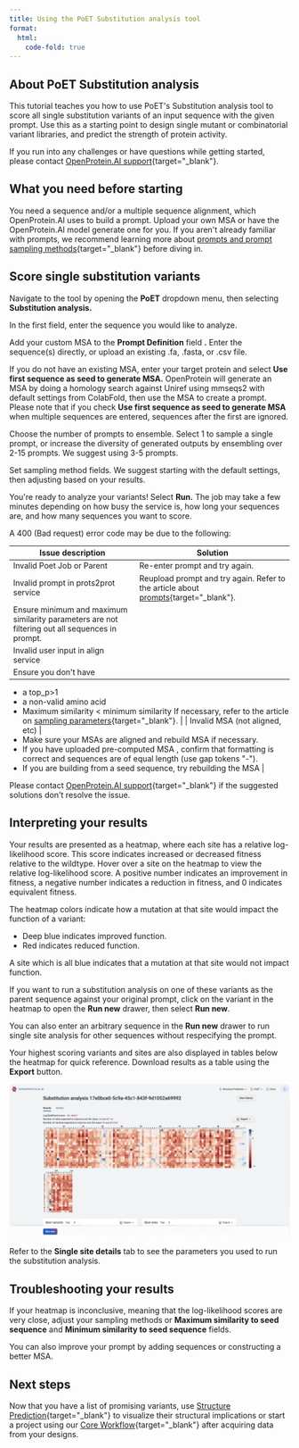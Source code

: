 ```yaml
---
title: Using the PoET Substitution analysis tool
format:
  html:
    code-fold: true
---
```


## About PoET Substitution analysis

This tutorial teaches you how to use PoET's Substitution analysis tool to score all single substitution variants of an input sequence with the given prompt. Use this as a starting point to design single mutant or combinatorial variant libraries, and predict the strength of protein activity.

If you run into any challenges or have questions while getting started, please contact [OpenProtein.AI support](https://www.openprotein.ai/contact){target="_blank"}.

## What you need before starting

You need a sequence and/or a multiple sequence alignment, which OpenProtein.AI uses to build a prompt. Upload your own MSA or have the OpenProtein.AI model generate one for you. If you aren't already familiar with prompts, we recommend learning more about [prompts and prompt sampling methods](../prompts.md){target="_blank"} before diving in.

## Score single substitution variants

Navigate to the tool by opening the **PoET** dropdown menu, then selecting **Substitution analysis.**

In the first field, enter the sequence you would like to analyze.

Add your custom MSA to the **Prompt Definition** field **.** Enter the sequence(s) directly, or upload an existing .fa, .fasta, or .csv file.

If you do not have an existing MSA, enter your target protein and select **Use first sequence as seed to generate MSA.** OpenProtein will generate an MSA by doing a homology search against Uniref using mmseqs2 with default settings from ColabFold, then use the MSA to create a prompt. Please note that if you check **Use first sequence as seed to generate MSA** when multiple sequences are entered, sequences after the first are ignored.

Choose the number of prompts to ensemble. Select 1 to sample a single prompt, or increase the diversity of generated outputs by ensembling over 2-15 prompts. We suggest using 3-5 prompts.

Set sampling method fields. We suggest starting with the default settings, then adjusting based on your results.

You're ready to analyze your variants! Select **Run.** The job may take a few minutes depending on how busy the service is, how long your sequences are, and how many sequences you want to score.

A 400 (Bad request) error code may be due to the following:

| **Issue description** | **Solution** |
| --- | --- |
| Invalid Poet Job or Parent | Re-enter prompt and try again. |
| Invalid prompt in prots2prot service | Reupload prompt and try again. Refer to the article about [prompts](/prompts){target="_blank"}.
Ensure minimum and maximum similarity parameters are not filtering out all sequences in prompt. |
| Invalid user input in align service
 | Ensure you don't have
- a top\_p\>1
- a non-valid amino acid
- Maximum similarity \< minimum similarity
If necessary, refer to the article on [sampling parameters](../prompts.md#prompt-sampling-definitions){target="_blank"}. |
| Invalid MSA (not aligned, etc) |
- Make sure your MSAs are aligned and rebuild MSA if necessary.
- If you have uploaded pre-computed MSA , confirm that formatting is correct and sequences are of equal length (use gap tokens "-").
- If you are building from a seed sequence, try rebuilding the MSA
 |

Please contact [OpenProtein.AI support](https://www.openprotein.ai/contact){target="_blank"} if the suggested solutions don't resolve the issue.

## Interpreting your results

Your results are presented as a heatmap, where each site has a relative log-likelihood score. This score indicates increased or decreased fitness relative to the wildtype. Hover over a site on the heatmap to view the relative log-likelihood score. A positive number indicates an improvement in fitness, a negative number indicates a reduction in fitness, and 0 indicates equivalent fitness.

The heatmap colors indicate how a mutation at that site would impact the function of a variant:

- Deep blue indicates improved function.
- Red indicates reduced function.

A site which is all blue indicates that a mutation at that site would not impact function.

If you want to run a substitution analysis on one of these variants as the parent sequence against your original prompt, click on the variant in the heatmap to open the **Run new** drawer, then select **Run new**.

You can also enter an arbitrary sequence in the **Run new** drawer to run single site analysis for other sequences without respecifying the prompt.

Your highest scoring variants and sites are also displayed in tables below the heatmap for quick reference. Download results as a table using the **Export** button.

![](./img/sub-analysis-1.png)

Refer to the **Single site details** tab to see the parameters you used to run the substitution analysis.

## Troubleshooting your results

If your heatmap is inconclusive, meaning that the log-likelihood scores are very close, adjust your sampling methods or **Maximum similarity to seed sequence** and **Minimum similarity to seed sequence** fields.

You can also improve your prompt by adding sequences or constructing a better MSA.

## Next steps

Now that you have a list of promising variants, use [Structure Prediction](../../structure-prediction/using-structure-prediction.md){target="_blank"} to visualize their structural implications or start a project using our [Core Workflow](../../core/overview.md){target="_blank"} after acquiring data from your designs.